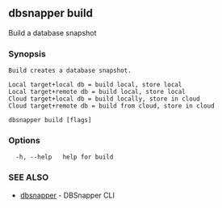 ## dbsnapper build

Build a database snapshot

### Synopsis


	Build creates a database snapshot.
	
	Local target+local db = build local, store local
	Local target+remote db = build local, store local
	Cloud target+local db = build locally, store in cloud
	Cloud target+remote db = build from cloud, store in cloud

	

```
dbsnapper build [flags]
```

### Options

```
  -h, --help   help for build
```

### SEE ALSO

* [dbsnapper](/cmd/dbsnapper/)	 - DBSnapper CLI

